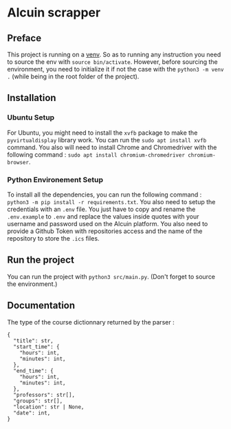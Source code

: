 # Alcuin scrapper

## Preface

This project is running on a [venv](https://docs.python.org/3/library/venv.html). So as to running any instruction you need to source the env with `source bin/activate`. However, before sourcing the environment, you need to initialize it if not the case with the `python3 -m venv .` (while being in the root folder of the project).

## Installation

### Ubuntu Setup

For Ubuntu, you might need to install the `xvfb` package to make the `pyvirtualdisplay` library work. You can run the `sudo apt install xvfb` command.
You also will need to install Chrome and Chromedriver with the following command : `sudo apt install chromium-chromedriver chromium-browser`.

### Python Environement Setup

To install all the dependencies, you can run the following command :  `python3 -m pip install -r requirements.txt`. You also need to setup the credentials with an `.env` file. You just have to copy and rename the `.env.example` to `.env` and replace the values inside quotes with your username and password used on the Alcuin platform. You also need to provide a Github Token with repositories access and the name of the repository to store the `.ics` files.

## Run the project

You can run the project with `python3 src/main.py`. (Don't forget to source the environment.)

## Documentation 

The type of the course dictionnary returned by the parser :
```
{
  "title": str,
  "start_time": {
    "hours": int,
    "minutes": int,
  },
  "end_time": {
    "hours": int,
    "minutes": int,
  },
  "professors": str[],
  "groups": str[],
  "location": str | None,
  "date": int,
}
```
